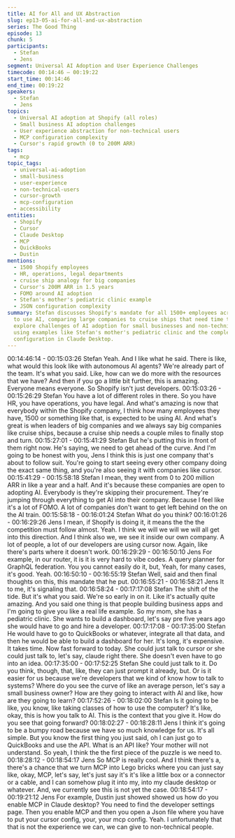 ```yaml
---
title: AI for All and UX Abstraction
slug: ep13-05-ai-for-all-and-ux-abstraction
series: The Good Thing
episode: 13
chunk: 5
participants:
  - Stefan
  - Jens
segment: Universal AI Adoption and User Experience Challenges
timecode: 00:14:46 – 00:19:22
start_time: 00:14:46
end_time: 00:19:22
speakers:
  - Stefan
  - Jens
topics:
  - Universal AI adoption at Shopify (all roles)
  - Small business AI adoption challenges
  - User experience abstraction for non-technical users
  - MCP configuration complexity
  - Cursor's rapid growth (0 to 200M ARR)
tags:
  - mcp
topic_tags:
  - universal-ai-adoption
  - small-business
  - user-experience
  - non-technical-users
  - cursor-growth
  - mcp-configuration
  - accessibility
entities:
  - Shopify
  - Cursor
  - Claude Desktop
  - MCP
  - QuickBooks
  - Dustin
mentions:
  - 1500 Shopify employees
  - HR, operations, legal departments
  - cruise ship analogy for big companies
  - Cursor's 200M ARR in 1.5 years
  - FOMO around AI adoption
  - Stefan's mother's pediatric clinic example
  - JSON configuration complexity
summary: Stefan discusses Shopify's mandate for all 1500+ employees across all departments
  to use AI, comparing large companies to cruise ships that need time to turn. They
  explore challenges of AI adoption for small businesses and non-technical users,
  using examples like Stefan's mother's pediatric clinic and the complexity of MCP
  configuration in Claude Desktop.
---
```


00:14:46:14 - 00:15:03:26
Stefan
Yeah. And I like what he said. There is like, what would this look like with autonomous AI
agents? We're already part of the team. It's what you said. Like, how can we do more with the
resources that we have? And then if you go a little bit further, this is amazing. Everyone means
everyone. So Shopify isn't just developers.
00:15:03:26 - 00:15:26:29
Stefan
You have a lot of different roles in there. So you have HR, you have operations, you have legal.
And what's amazing is now that everybody within the Shopify company, I think how many
employees they have, 1500 or something like that, is expected to be using AI. And what's great
is when leaders of big companies and we always say big companies like cruise ships, because
a cruise ship needs a couple miles to finally stop and turn.
00:15:27:01 - 00:15:41:29
Stefan
But he's putting this in front of them right now. He's saying, we need to get ahead of the curve.
And I'm going to be honest with you, Jens I think this is just one company that's about to follow
suit. You're going to start seeing every other company doing the exact same thing, and you're
also seeing it with companies like cursor.
00:15:41:29 - 00:15:58:18
Stefan
I mean, they went from 0 to 200 million ARR in like a year and a half. And it's because these
companies are open to adopting AI. Everybody is they're skipping their procurement. They're
jumping through everything to get AI into their company. Because I feel like it's a lot of FOMO. A
lot of companies don't want to get left behind on the on the AI train.
00:15:58:18 - 00:16:01:24
Stefan
What do you think?
00:16:01:26 - 00:16:29:26
Jens
I mean, if Shopify is doing it, it means the the the competition must follow almost. Yeah. I think
we will we will we will all get into this direction. And I think also we, we see it inside our own
company. A lot of people, a lot of our developers are using cursor now. Again, like there's parts
where it doesn't work.
00:16:29:29 - 00:16:50:10
Jens
For example, in our router, it is it is very hard to vibe codes. A query planner for GraphQL
federation. You you cannot easily do it, but, Yeah, for many cases, it's good. Yeah.
00:16:50:10 - 00:16:55:19
Stefan
Well, said and then final thoughts on this, this mandate that he put.
00:16:55:21 - 00:16:58:21
Jens
It to me, it's signaling that.
00:16:58:24 - 00:17:17:08
Stefan
The shift of the tide. But it's what you said. We're so early in on it. Like it's actually quite
amazing. And you said one thing is that people building business apps and I'm going to give you
like a real life example. So my mom, she has a pediatric clinic. She wants to build a dashboard,
let's say pre five years ago she would have to go and hire a developer.
00:17:17:08 - 00:17:35:00
Stefan
He would have to go to QuickBooks or whatever, integrate all that data, and then he would be
able to build a dashboard for her. It's long, it's expensive. It takes time. Now fast forward to
today. She could just talk to cursor or she could just talk to, let's say, claude right there. She
doesn't even have to go into an idea.
00:17:35:00 - 00:17:52:25
Stefan
She could just talk to it. Do you think, though, that, like, they can just prompt it already, but. Or is
it easier for us because we're developers that we kind of know how to talk to systems? Where
do you see the curve of like an average person, let's say a small business owner? How are they
going to interact with AI and like, how are they going to learn?
00:17:52:26 - 00:18:02:00
Stefan
Is it going to be like, you know, like taking classes of how to use the computer? It's like, okay,
this is how you talk to AI. This is the context that you give it. How do you see that going
forward?
00:18:02:27 - 00:18:28:11
Jens
I think it's going to be a bumpy road because we have so much knowledge for us. It's all simple.
But you know the first thing you just said, oh I can just go to QuickBooks and use the API. What
is an API like? Your mother will not understand. So yeah, I think the the first piece of the puzzle
is we need to.
00:18:28:12 - 00:18:54:17
Jens
So MCP is really cool. And I think there's a, there's a chance that we turn MCP into Lego bricks
where you can just say like, okay, MCP, let's say, let's just say it's it's like a little box or a
connector or a cable, and I can somehow plug it into my, into my claude desktop or whatever.
And, we currently see this is not yet the case.
00:18:54:17 - 00:19:21:12
Jens
For example, Dustin just showed showed us how do you enable MCP in Claude desktop? You
need to find the developer settings page. Then you enable MCP and then you open a Json file
where you have to put your cursor config, your, your mcp config. Yeah. I unfortunately that that
is not the experience we can, we can give to non-technical people.